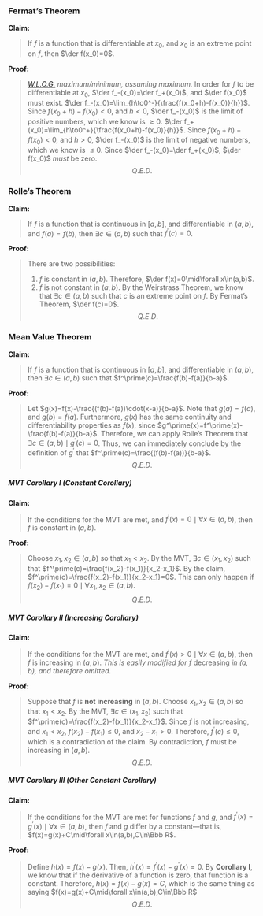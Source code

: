 $\newcommand{\der}[1]{{#1}^\prime}$
### Fermat’s Theorem
**Claim:**
> If $f$ is a function that is differentiable at $x_0$, and $x_0$ is an extreme point on $f$, then $\der f(x_0)=0$.

**Proof:**
> *[W.L.O.G.](https://en.wikipedia.org/wiki/Without_loss_of_generality) maximum/minimum, assuming maximum.*
> In order for $f$ to be differentiable at $x_0$, $\der f_-(x_0)=\der f_+(x_0)$, and $\der f(x_0)$ must exist.
> $\der f_-(x_0)=\lim_{h\to0^-}{\frac{f(x_0+h)-f(x_0)}{h}}$. Since $f(x_0+h)-f(x_0)<0$, and $h<0$, 
> $\der f_-(x_0)$ is the limit of positive numbers, which we know is $\ge0$.
> $\der f_+(x_0)=\lim_{h\to0^+}{\frac{f(x_0+h)-f(x_0)}{h}}$. Since $f(x_0+h)-f(x_0)<0$, and $h>0$, 
> $\der f_-(x_0)$ is the limit of negative numbers, which we know is $\le0$.
> Since $\der f_-(x_0)=\der f_+(x_0)$, $\der f(x_0)$ *must* be zero.
$$Q.E.D.$$
### Rolle’s Theorem
**Claim:**
> If $f$ is a function that is continuous in $[a,b]$, and differentiable in $(a,b)$, and $f(a)=f(b)$, then $\exists c\in(a,b)$ such that $f^\prime(c)=0$.

**Proof:**
>There are two possibilities:
> 1. $f$ is constant in $(a,b)$. Therefore, $\der f(x)=0\mid\forall x\in(a,b)$.
> 2. $f$ is not constant in $(a,b)$. By the Weirstrass Theorem, we know that $\exists c\in(a,b)$ such that $c$ is an extreme point on $f$. By Fermat’s Theorem, $\der f(c)=0$.
>$$Q.E.D.$$

### Mean Value Theorem
**Claim:**
> If $f$ is a function that is continuous in $[a,b]$, and differentiable in $(a,b)$, then $\exists c\in(a,b)$ such that $f^\prime(c)=\frac{f(b)-f(a)}{b-a}$.

**Proof:**
> Let $g(x)=f(x)-\frac{(f(b)-f(a))\cdot(x-a)}{b-a}$. Note that $g(a)=f(a)$, and $g(b)=f(a)$. Furthermore, $g(x)$ has the same continuity and differentiability properties as $f(x)$, since $g^\prime(x)=f^\prime(x)-\frac{f(b)-f(a)}{b-a}$.
> Therefore, we can apply Rolle’s Theorem that $\exists c\in(a,b)\mid g^\prime(c)=0$.
> Thus, we can immediately conclude by the definition of $g^\prime$ that $f^\prime(c)=\frac{(f(b)-f(a))}{b-a}$.
> $$Q.E.D.$$
##### MVT Corollary I (Constant Corollary)
**Claim:**
> If the conditions for the MVT are met, and $f^\prime(x)=0\mid\forall x\in(a,b)$, then $f$ is constant in $(a,b)$.

**Proof:**
> Choose $x_1,x_2\in(a,b)$ so that $x_1<x_2$. By the MVT, $\exists c\in(x_1,x_2)$ such that $f^\prime(c)=\frac{f(x_2)-f(x_1)}{x_2-x_1}$.
> By the claim, $f^\prime(c)=\frac{f(x_2)-f(x_1)}{x_2-x_1}=0$. This can only happen if $f(x_2)-f(x_1)=0\mid\forall x_1,x_2\in(a,b)$.
> $$Q.E.D.$$
##### MVT Corollary II (Increasing Corollary)
**Claim:**
> If the conditions for the MVT are met, and $f^\prime(x)>0\mid\forall x\in(a,b)$, then $f$ is increasing in $(a,b)$.
> *This is easily modified for* $f$ decreasing *in $(a,b)$, and therefore omitted.*

**Proof:**
> Suppose that $f$ is **not increasing** in $(a,b)$. Choose $x_1,x_2\in(a,b)$ so that $x_1<x_2$. By the MVT, $\exists c\in(x_1,x_2)$ such that $f^\prime(c)=\frac{f(x_2)-f(x_1)}{x_2-x_1}$.
> Since $f$ is not increasing, and $x_1<x_2$, $f(x_2)-f(x_1)\le0$, and $x_2-x_1>0$. Therefore, $f^\prime(c)\le0$, which is a contradiction of the claim. By contradiction, $f$ must be increasing in $(a,b)$.
> $$Q.E.D.$$
##### MVT Corollary III (Other Constant Corollary)
**Claim:**
> If the conditions for the MVT are met for functions $f$ and $g$, and $f^\prime(x)=g^\prime(x)\mid\forall x\in(a,b)$, then $f$ and $g$ differ by a constant—that is, $f(x)=g(x)+C\mid\forall x\in(a,b),C\in\Bbb R$.

**Proof:**
> Define $h(x)=f(x)-g(x)$. Then, $h^\prime(x)=f^\prime(x)-g^\prime(x)=0$. By **Corollary I**, we know that if the derivative of a function is zero, that function is a constant. Therefore, $h(x)=f(x)-g(x)=C$, which is the same thing as saying $f(x)=g(x)+C\mid\forall x\in(a,b),C\in\Bbb R$
> $$Q.E.D.$$